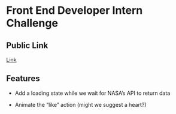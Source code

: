 # Front End Developer Intern Challenge


## Public Link

[Link](https://lxy878.github.io/fed_challenge_shopify/)

## Features

* Add a loading state while we wait for NASA’s API to return data

* Animate the “like” action (might we suggest a heart?)